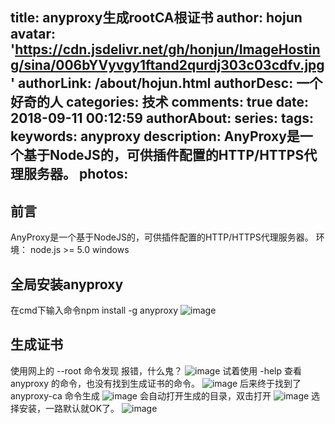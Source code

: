 title: anyproxy生成rootCA根证书
author: hojun
avatar: 'https://cdn.jsdelivr.net/gh/honjun/ImageHosting/sina/006bYVyvgy1ftand2qurdj303c03cdfv.jpg'
authorLink: /about/hojun.html
authorDesc: 一个好奇的人
categories: 技术
comments: true
date: 2018-09-11 00:12:59
authorAbout:
series:
tags:
keywords: anyproxy
description: AnyProxy是一个基于NodeJS的，可供插件配置的HTTP/HTTPS代理服务器。
photos:
---
## 前言
AnyProxy是一个基于NodeJS的，可供插件配置的HTTP/HTTPS代理服务器。
环境：
node.js >= 5.0
windows

## 全局安装anyproxy
在cmd下输入命令npm install -g anyproxy
![image](https://cdn.jsdelivr.net/gh/honjun/ImageHosting/sina/006bYVyvgy1fv4uwthvp3j30r60e9wf8.jpg)
## 生成证书
使用网上的 --root 命令发现 报错，什么鬼？
![image](https://cdn.jsdelivr.net/gh/honjun/ImageHosting/sina/006bYVyvgy1fv4uzmjnzaj30cy05f745.jpg)
试着使用 -help 查看 anyproxy 的命令，也没有找到生成证书的命令。
![image](https://cdn.jsdelivr.net/gh/honjun/ImageHosting/sina/006bYVyvgy1fv4v6h4h1uj30jr08xaa9.jpg)
后来终于找到了 anyproxy-ca 命令生成
![image](https://cdn.jsdelivr.net/gh/honjun/ImageHosting/sina/006bYVyvgy1fv4v73ca3lj30li04o74a.jpg)
会自动打开生成的目录，双击打开
![image](https://cdn.jsdelivr.net/gh/honjun/ImageHosting/sina/006bYVyvgy1fv4uqn4ddej30hf08cwfe.jpg)
选择安装，一路默认就OK了。
![image](https://cdn.jsdelivr.net/gh/honjun/ImageHosting/sina/006bYVyvgy1fv4uttf0ajj30d30ie74t.jpg)
